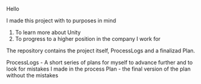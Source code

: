Hello

I made this project with to purposes in mind
1. To learn more about Unity
2. To progress to a higher position in the company I work for

The repository contains the project itself, ProcessLogs and a finalizad Plan.

ProcessLogs - A short series of plans for myself to advance further and to look for mistakes I made in the process
Plan - the final version of the plan without the mistakes
